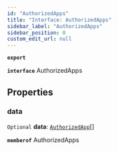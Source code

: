 ```yaml
---
id: "AuthorizedApps"
title: "Interface: AuthorizedApps"
sidebar_label: "AuthorizedApps"
sidebar_position: 0
custom_edit_url: null
---
```


**`export`**

**`interface`** AuthorizedApps

## Properties

### data

 `Optional` **data**: [`AuthorizedApp`](AuthorizedApp.md)[]

**`memberof`** AuthorizedApps
